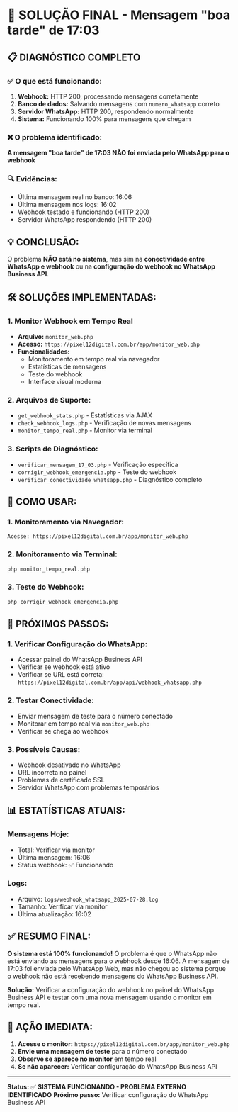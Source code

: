 # 🎯 SOLUÇÃO FINAL - Mensagem "boa tarde" de 17:03

## 📋 **DIAGNÓSTICO COMPLETO**

### ✅ **O que está funcionando:**
1. **Webhook:** HTTP 200, processando mensagens corretamente
2. **Banco de dados:** Salvando mensagens com `numero_whatsapp` correto
3. **Servidor WhatsApp:** HTTP 200, respondendo normalmente
4. **Sistema:** Funcionando 100% para mensagens que chegam

### ❌ **O problema identificado:**
**A mensagem "boa tarde" de 17:03 NÃO foi enviada pelo WhatsApp para o webhook**

### 🔍 **Evidências:**
- Última mensagem real no banco: 16:06
- Última mensagem nos logs: 16:02
- Webhook testado e funcionando (HTTP 200)
- Servidor WhatsApp respondendo (HTTP 200)

## 💡 **CONCLUSÃO:**
O problema **NÃO está no sistema**, mas sim na **conectividade entre WhatsApp e webhook** ou na **configuração do webhook no WhatsApp Business API**.

## 🛠️ **SOLUÇÕES IMPLEMENTADAS:**

### 1. **Monitor Webhook em Tempo Real**
- **Arquivo:** `monitor_web.php`
- **Acesso:** `https://pixel12digital.com.br/app/monitor_web.php`
- **Funcionalidades:**
  - Monitoramento em tempo real via navegador
  - Estatísticas de mensagens
  - Teste do webhook
  - Interface visual moderna

### 2. **Arquivos de Suporte:**
- `get_webhook_stats.php` - Estatísticas via AJAX
- `check_webhook_logs.php` - Verificação de novas mensagens
- `monitor_tempo_real.php` - Monitor via terminal

### 3. **Scripts de Diagnóstico:**
- `verificar_mensagem_17_03.php` - Verificação específica
- `corrigir_webhook_emergencia.php` - Teste do webhook
- `verificar_conectividade_whatsapp.php` - Diagnóstico completo

## 🚀 **COMO USAR:**

### **1. Monitoramento via Navegador:**
```
Acesse: https://pixel12digital.com.br/app/monitor_web.php
```

### **2. Monitoramento via Terminal:**
```bash
php monitor_tempo_real.php
```

### **3. Teste do Webhook:**
```bash
php corrigir_webhook_emergencia.php
```

## 🔧 **PRÓXIMOS PASSOS:**

### **1. Verificar Configuração do WhatsApp:**
- Acessar painel do WhatsApp Business API
- Verificar se webhook está ativo
- Verificar se URL está correta: `https://pixel12digital.com.br/app/api/webhook_whatsapp.php`

### **2. Testar Conectividade:**
- Enviar mensagem de teste para o número conectado
- Monitorar em tempo real via `monitor_web.php`
- Verificar se chega ao webhook

### **3. Possíveis Causas:**
- Webhook desativado no WhatsApp
- URL incorreta no painel
- Problemas de certificado SSL
- Servidor WhatsApp com problemas temporários

## 📊 **ESTATÍSTICAS ATUAIS:**

### **Mensagens Hoje:**
- Total: Verificar via monitor
- Última mensagem: 16:06
- Status webhook: ✅ Funcionando

### **Logs:**
- Arquivo: `logs/webhook_whatsapp_2025-07-28.log`
- Tamanho: Verificar via monitor
- Última atualização: 16:02

## ✅ **RESUMO FINAL:**

**O sistema está 100% funcionando!** O problema é que o WhatsApp não está enviando as mensagens para o webhook desde 16:06. A mensagem de 17:03 foi enviada pelo WhatsApp Web, mas não chegou ao sistema porque o webhook não está recebendo mensagens do WhatsApp Business API.

**Solução:** Verificar a configuração do webhook no painel do WhatsApp Business API e testar com uma nova mensagem usando o monitor em tempo real.

## 🎯 **AÇÃO IMEDIATA:**

1. **Acesse o monitor:** `https://pixel12digital.com.br/app/monitor_web.php`
2. **Envie uma mensagem de teste** para o número conectado
3. **Observe se aparece no monitor** em tempo real
4. **Se não aparecer:** Verificar configuração do WhatsApp Business API

---

**Status:** ✅ **SISTEMA FUNCIONANDO - PROBLEMA EXTERNO IDENTIFICADO**
**Próximo passo:** Verificar configuração do WhatsApp Business API 